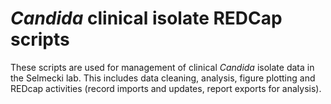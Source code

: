 # *Candida* clinical isolate REDCap scripts 

These scripts are used for management of clinical *Candida* isolate data in the Selmecki lab. This includes data cleaning, analysis, figure plotting and REDcap activities (record imports and updates, report exports for analysis).
